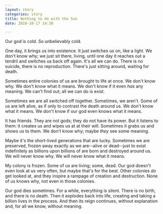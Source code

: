 ```yaml
---
layout: story
categories: story
title: Nothing to do with the Sun
date: 2010-10-17 14:30

---
```


Our god is cold. So unbelievably cold.

One day, it brings us into existence. It just switches us on, like a
light. We don't know why; we just sit there, living, until one day it
reaches out a tendril and switches us back off again. It's all we can
do. There is no suicide, there is no reproduction. There's just
sitting around, waiting for death.

Sometimes entire colonies of us are brought to life at once. We don't
know why. We don't know what it means. We don't know if it even
*has* any meaning. We can't find out; all we can do is exist.

Sometimes we are all switched off together. Sometimes, we aren't. Some
of us are left alive, as if only to contrast the death around us. We
don't know what it means. We don't know if our god even knows what it
means.

It has friends. They are not gods; they do not have its power. But it
listens to them: it creates us and wipes us at at their will. Sometimes
it grabs us and shows us to them. We don't know why; maybe *they*
see some meaning.

Maybe it's the short-lived generations that are lucky. Sometimes we are
preserved, frozen away exactly as we are--alive or dead--just to exist
indefinitely as billions upon billions of are born and destroyed around
us. We will never know why. We will never know what it means.

My colony is frozen. Some of us are living; some, dead. Our god
doesn't even look at us very often, but maybe that's for the best.
Other colonies *do* get looked at, and they inspire a rampage of
creation and destruction. None of us knows why, not even in those
colonies.

Our god dies sometimes. For a while, everything is silent. There is no
birth, and there is no death. Then it explodes back into life, creating
and taking a billion lives in the process. And then its reign
continues, without explanation and, for all we know, without meaning.
